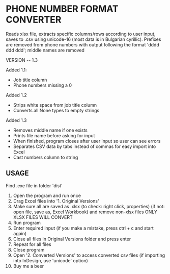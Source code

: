 # PHONE NUMBER FORMAT CONVERTER

Reads xlsx file, extracts specific columns/rows according to user input, saves to .csv using unicode-16 (most data is in Bulgarian cyrillic).
Prefixes are removed from phone numbers with output following the format 'dddd ddd ddd'; middle names are removed

VERSION -- 1.3

Added 1.1:
- Job title column
- Phone numbers missing a 0

Added 1.2
- Strips white space from job title column
- Converts all None types to empty strings

Added 1.3
- Removes middle name if one exists
- Prints file name before asking for input
- When finished, program closes after user input so user can see errors
- Separates CSV data by tabs instead of commas for easy import into Excel
- Cast numbers column to string

## USAGE
Find .exe file in folder 'dist'
1. Open the program and run once
2. Drag Excel files into '1. Original Versions'
3. Make sure all are saved as .xlsx (to check: right click, properties) (if not: open file, save as, Excel Workbook) and remove non-xlsx files
ONLY XLSX FILES WILL CONVERT
4. Run program
5. Enter required input (if you make a mistake, press ctrl + c and start again)
6. Close all files in Original Versions folder and press enter
7. Repeat for all files
8. Close program
9. Open '2. Converted Versions' to access converted csv files (if importing into InDesign, use 'unicode' option)
10. Buy me a beer

